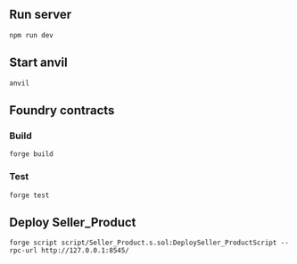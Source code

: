 ## Run server 
`npm run dev`

## Start anvil
`anvil`

## Foundry contracts
### Build
`forge build`
### Test
`forge test`
## Deploy Seller_Product
`forge script script/Seller_Product.s.sol:DeploySeller_ProductScript --rpc-url http://127.0.0.1:8545/`